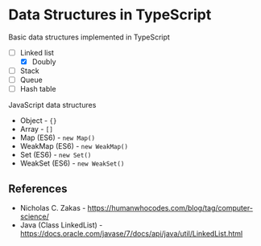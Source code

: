 # Data Structures in TypeScript

Basic data structures implemented in TypeScript

- [ ] Linked list
  - [x] Doubly
- [ ] Stack
- [ ] Queue
- [ ] Hash table

JavaScript data structures

- Object - `{}`
- Array - `[]`
- Map (ES6) - `new Map()`
- WeakMap (ES6) - `new WeakMap()`
- Set (ES6) - `new Set()`
- WeakSet (ES6) - `new WeakSet()`

## References

* Nicholas C. Zakas - https://humanwhocodes.com/blog/tag/computer-science/
* Java (Class LinkedList) - https://docs.oracle.com/javase/7/docs/api/java/util/LinkedList.html
